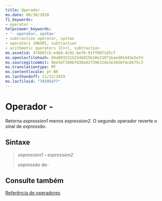```yaml
---
title: Operador -
ms.date: 08/30/2018
f1_keywords:
- operator -
helpviewer_keywords:
- '- operator, syntax'
- subtraction operator, syntax
- operators [MASM], subtraction
- arithmetic operators [C++], subtraction
ms.assetid: 474607cb-e48d-4c91-bef6-91ff0971d5cf
ms.openlocfilehash: 04a0932215254b015b10e21971baed01443e5efd
ms.sourcegitcommit: 9ee5df398bfd30a42739632de3e165874cb675c3
ms.translationtype: MT
ms.contentlocale: pt-BR
ms.lasthandoff: 11/22/2019
ms.locfileid: "74395477"
---
```

# <a name="operator--"></a>Operador -

Retorna *expression1* menos *expression2*. O segundo operador reverte o sinal de *expressão*.

## <a name="syntax"></a>Sintaxe

> *expression1* **-** *expression2*
>
> *expressão* de-

## <a name="see-also"></a>Consulte também

[Referência de operadores](operators-reference.md)
